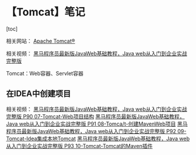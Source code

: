 # 【Tomcat】笔记



[toc]



相关网站：
[Apache Tomcat®](https://tomcat.apache.org/)

相关视频：
[黑马程序员最新版JavaWeb基础教程，Java web从入门到企业实战完整版](https://www.bilibili.com/video/BV1Qf4y1T7Hx)



Tomcat：Web容器、Servlet容器



## 在IDEA中创建项目

相关视频：
[黑马程序员最新版JavaWeb基础教程，Java web从入门到企业实战完整版 P90 07-Tomcat-Web项目结构](https://www.bilibili.com/video/BV1Qf4y1T7Hx?p=90)
[黑马程序员最新版JavaWeb基础教程，Java web从入门到企业实战完整版 P91 08-Tomca/t-创建MavenWeb项目](https://www.bilibili.com/video/BV1Qf4y1T7Hx?p=91)
[黑马程序员最新版JavaWeb基础教程，Java web从入门到企业实战完整版 P92 09-Tomcat-Idea集成本地Tomcat](https://www.bilibili.com/video/BV1Qf4y1T7Hx?p=92)
[黑马程序员最新版JavaWeb基础教程，Java web从入门到企业实战完整版 P93 10-Tomcat-Tomcat的Maven插件](https://www.bilibili.com/video/BV1Qf4y1T7Hx?p=93)
